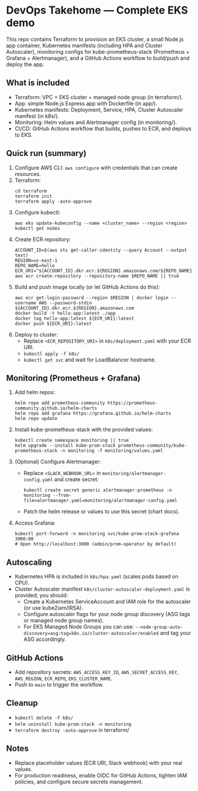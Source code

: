 # DevOps Takehome — Complete EKS demo

This repo contains Terraform to provision an EKS cluster, a small Node.js app container,
Kubernetes manifests (including HPA and Cluster Autoscaler), monitoring configs for
kube-prometheus-stack (Prometheus + Grafana + Alertmanager), and a GitHub Actions workflow
to build/push and deploy the app.

## What is included
- Terraform: VPC + EKS cluster + managed node group (in terraform/).
- App: simple Node.js Express app with Dockerfile (in app/).
- Kubernetes manifests: Deployment, Service, HPA, Cluster Autoscaler manifest (in k8s/).
- Monitoring: Helm values and Alertmanager config (in monitoring/).
- CI/CD: GitHub Actions workflow that builds, pushes to ECR, and deploys to EKS.

## Quick run (summary)
1. Configure AWS CLI: `aws configure` with credentials that can create resources.
2. Terraform:
   ```
   cd terraform
   terraform init
   terraform apply -auto-approve
   ```
3. Configure kubectl:
   ```
   aws eks update-kubeconfig --name <cluster_name> --region <region>
   kubectl get nodes
   ```
4. Create ECR repository:
   ```
   ACCOUNT_ID=$(aws sts get-caller-identity --query Account --output text)
   REGION=us-east-1
   REPO_NAME=hello
   ECR_URI="${ACCOUNT_ID}.dkr.ecr.${REGION}.amazonaws.com/${REPO_NAME}"
   aws ecr create-repository --repository-name $REPO_NAME || true
   ```
5. Build and push image locally (or let GitHub Actions do this):
   ```
   aws ecr get-login-password --region $REGION | docker login --username AWS --password-stdin ${ACCOUNT_ID}.dkr.ecr.${REGION}.amazonaws.com
   docker build -t hello-app:latest ./app
   docker tag hello-app:latest ${ECR_URI}:latest
   docker push ${ECR_URI}:latest
   ```
6. Deploy to cluster:
   - Replace `<ECR_REPOSITORY_URI>` in `k8s/deployment.yaml` with your ECR URI.
   - `kubectl apply -f k8s/`
   - `kubectl get svc` and wait for LoadBalancer hostname.

## Monitoring (Prometheus + Grafana)
1. Add helm repos:
   ```
   helm repo add prometheus-community https://prometheus-community.github.io/helm-charts
   helm repo add grafana https://grafana.github.io/helm-charts
   helm repo update
   ```
2. Install kube-prometheus-stack with the provided values:
   ```
   kubectl create namespace monitoring || true
   helm upgrade --install kube-prom-stack prometheus-community/kube-prometheus-stack -n monitoring -f monitoring/values.yaml
   ```
3. (Optional) Configure Alertmanager:
   - Replace `<SLACK_WEBHOOK_URL>` in `monitoring/alertmanager-config.yaml` and create secret:
     ```
     kubectl create secret generic alertmanager-prometheus -n monitoring --from-file=alertmanager.yaml=monitoring/alertmanager-config.yaml
     ```
   - Patch the helm release or values to use this secret (chart docs).

4. Access Grafana:
   ```
   kubectl port-forward -n monitoring svc/kube-prom-stack-grafana 3000:80
   # Open http://localhost:3000 (admin/prom-operator by default)
   ```

## Autoscaling
- Kubernetes HPA is included in `k8s/hpa.yaml` (scales pods based on CPU).
- Cluster Autoscaler manifest `k8s/cluster-autoscaler-deployment.yaml` is provided; you should:
  - Create a Kubernetes ServiceAccount and IAM role for the autoscaler (or use kube2iam/IRSA).
  - Configure autoscaler flags for your node group discovery (ASG tags or managed node group names).
  - For EKS Managed Node Groups you can use: `--node-group-auto-discovery=asg:tag=k8s.io/cluster-autoscaler/enabled` and tag your ASG accordingly.

## GitHub Actions
- Add repository secrets: `AWS_ACCESS_KEY_ID`, `AWS_SECRET_ACCESS_KEY`, `AWS_REGION`, `ECR_REPO`, `EKS_CLUSTER_NAME`.
- Push to `main` to trigger the workflow.

## Cleanup
- `kubectl delete -f k8s/`
- `helm uninstall kube-prom-stack -n monitoring`
- `terraform destroy -auto-approve` in terraform/

## Notes
- Replace placeholder values (ECR URI, Slack webhook) with your real values.
- For production readiness, enable OIDC for GitHub Actions, tighten IAM policies, and configure secure secrets management.
